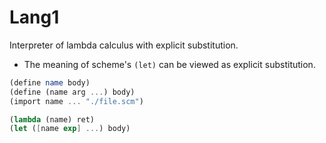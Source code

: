 # Lang1

Interpreter of lambda calculus with explicit substitution.

- The meaning of scheme's `(let)` can be viewed as explicit substitution.

```scheme
(define name body)
(define (name arg ...) body)
(import name ... "./file.scm")

(lambda (name) ret)
(let ([name exp] ...) body)
```
